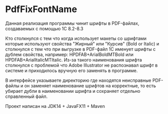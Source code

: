 # PdfFixFontName
Данная реализация программы чинит шрифты в PDF-файлах, создаваемых с помощью 1С 8.2-8.3

Кто столкнулся с тем что когда использует макеты со шрифтами которые используют свойства "Жирный" или "Курсив" (Bold or Italic) и столкнулся с тем что при выгрузке в PDF-файл 1С именует шрифты с дублем свойства, например: HPDFAB+ArialBoldMTBold или HPDFAB+ArialItalicMTItalic. Из-за такого наименования шрифта столкнулся с проблемой что Adobe Illustrator не распознавал шрифт в системе и приходилось вручную его заменять в программе.

В интерфейсе указываете директорию где находятся неисправные PDF-файлы и он заменяет наименование шрифтов на корректные, то есть убирает дубли в наименовании шрифта и сохраняет отдельно справленный файл.

Проект написан на JDK14 + JavaFX11 + Maven

